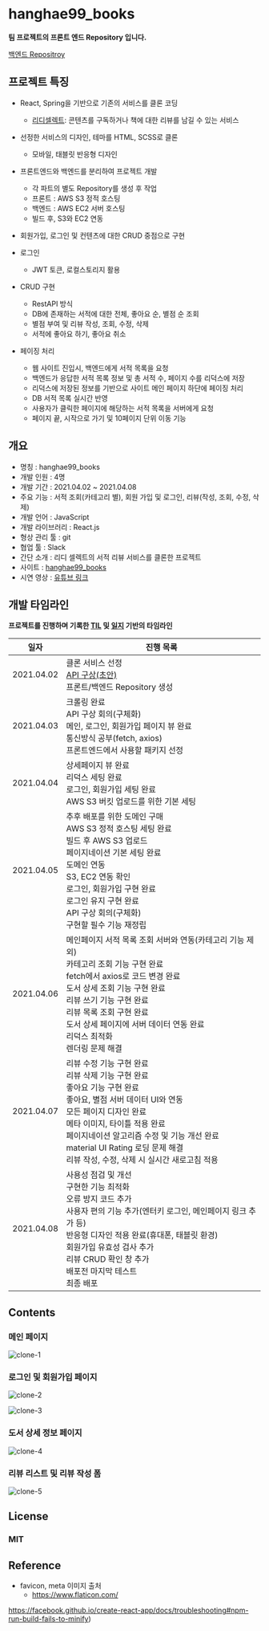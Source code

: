 # hanghae99_books

**팀 프로젝트의 프론트 엔드 Repository 입니다.**

[백엔드 Repositroy](https://github.com/seongbinko/hanghae99_books)

## 프로젝트 특징

* React, Spring을 기반으로 기존의 서비스를 클론 코딩

  * [리디셀렉트](https://select.ridibooks.com/home): 콘텐츠를 구독하거나 책에 대한 리뷰를 남길 수 있는 서비스

* 선정한 서비스의 디자인, 테마를 HTML, SCSS로 클론

  * 모바일, 태블릿 반응형 디자인

* 프론트엔드와 백엔드를 분리하여 프로젝트 개발

  * 각 파트의 별도 Repository를 생성 후 작업
  * 프론트 : AWS S3 정적 호스팅
  * 백엔드 : AWS EC2 서버 호스팅
  * 빌드 후, S3와 EC2 연동

* 회원가입, 로그인 및 컨텐츠에 대한 CRUD 중점으로 구현

* 로그인

  * JWT 토큰, 로컬스토리지 활용

* CRUD 구현

  * RestAPI 방식
  * DB에 존재하는 서적에 대한 전체, 좋아요 순, 별점 순 조회
  * 별점 부여 및 리뷰 작성, 조회, 수정, 삭제
  * 서적에 좋아요 하기, 좋아요 취소

* 페이징 처리

  * 웹 사이트 진입시, 백엔드에게 서적 목록을 요청
  * 백엔드가 응답한 서적 목록 정보 및 총 서적 수, 페이지 수를 리덕스에 저장
  * 리덕스에 저장된 정보를 기반으로 사이트 메인 페이지 하단에 페이징 처리
  * DB 서적 목록 실시간 반영
  * 사용자가 클릭한 페이지에 해당하는 서적 목록을 서버에게 요청
  * 페이지 끝, 시작으로 가기 및 10페이지 단위 이동 기능

  

## 개요

* 명칭 : hanghae99_books
* 개발 인원 : 4명
* 개발 기간 : 2021.04.02 ~ 2021.04.08
* 주요 기능 : 서적 조회(카테고리 별), 회원 가입 및 로그인, 리뷰(작성, 조회, 수정, 삭제)
* 개발 언어 : JavaScript
* 개발 라이브러리 : React.js
* 형상 관리 툴 : git
* 협업 툴 : Slack
* 간단 소개 : 리디 셀렉트의 서적 리뷰 서비스를 클론한 프로젝트
* 사이트 : [hanghae99_books](http://hanghae99books.site/)
* 시연 영상 : [유튜브  링크](https://youtu.be/U8rmn8h4lPw)



## 개발 타임라인

**프로젝트를 진행하며 기록한 [TIL](https://github.com/greedysiru/TIL/tree/main/hanghae99) 및 [일지](https://greedysiru.tistory.com/category/이모저모/항해99%20일지) 기반의 타임라인**

| 일자       | 진행 목록                                                    |
| ---------- | ------------------------------------------------------------ |
| 2021.04.02 | 클론 서비스 선정<br />[ API 구상(초안)](https://docs.google.com/spreadsheets/d/14dzd7AIT8R0XmBXdqJpmf3p8h0dSwBAPmi3kCuonuSo/edit#gid=0)<br />프론트/백엔드 Repository 생성 |
| 2021.04.03 | 크롤링 완료<br />API 구상 회의(구체화)<br />메인, 로그인, 회원가입 페이지 뷰 완료<br />통신방식 공부(fetch, axios)<br />프론트엔드에서 사용할 패키지 선정 |
| 2021.04.04 | 상세페이지 뷰 완료<br />리덕스 세팅 완료<br />로그인, 회원가입 세팅 완료<br />AWS S3 버킷 업로드를 위한 기본 세팅 |
| 2021.04.05 | 추후 배포를 위한 도메인 구매<br />AWS S3 정적 호스팅 세팅 완료<br />빌드 후 AWS S3 업로드<br />페이지네이션 기본 세팅 완료<br />도메인 연동<br />S3, EC2 연동 확인<br />로그인, 회원가입 구현 완료<br />로그인 유지 구현 완료<br />API 구상 회의(구체화)<br />구현할 필수 기능 재정립 |
| 2021.04.06 | 메인페이지 서적 목록 조회 서버와 연동(카테고리 기능 제외)<br />카테고리 조회 기능 구현 완료<br />fetch에서 axios로 코드 변경 완료<br />도서 상세 조회 기능 구현 완료<br />리뷰 쓰기 기능 구현 완료<br />리뷰 목록 조회 구현 완료<br />도서 상세 페이지에 서버 데이터 연동 완료<br />리덕스 최적화<br />렌더링 문제 해결 |
| 2021.04.07 | 리뷰 수정 기능 구현 완료<br />리뷰 삭제 기능 구현 완료<br />좋아요 기능 구현 완료<br />좋아요, 별점 서버 데이터 UI와 연동<br />모든 페이지 디자인 완료<br />메타 이미지, 타이틀 적용 완료<br />페이지네이션 알고리즘 수정 및 기능 개선 완료<br />material UI Rating 로딩 문제 해결<br />리뷰 작성, 수정, 삭제 시 실시간 새로고침 적용 |
| 2021.04.08 | 사용성 점검 및 개선<br />구현한 기능 최적화<br />오류 방지 코드 추가<br />사용자 편의 기능 추가(엔터키 로그인, 메인페이지 링크 추가 등)<br />반응형 디자인 적용 완료(휴대폰, 태블릿 환경)<br />회원가입 유효성 검사 추가<br />리뷰 CRUD 확인 창 추가<br />배포전 마지막 테스트<br />최종 배포 |



## Contents

### 메인 페이지

![clone-1](images/clone-1.png)



### 로그인 및 회원가입 페이지

![clone-2](images/clone-2.png)

![clone-3](images/clone-3.png)



### 도서 상세 정보 페이지

![clone-4](images/clone-4.png)





### 리뷰 리스트 및 리뷰 작성 폼

![clone-5](images/clone-5.png)



## License

### MIT



## Reference

* favicon, meta 이미지 출처
  * https://www.flaticon.com/

https://facebook.github.io/create-react-app/docs/troubleshooting#npm-run-build-fails-to-minify)
